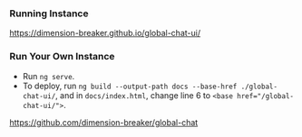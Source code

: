 ### Running Instance
https://dimension-breaker.github.io/global-chat-ui/

### Run Your Own Instance
- Run `ng serve`.
- To deploy, run `ng build --output-path docs --base-href ./global-chat-ui/`, and in `docs/index.html`, change line 6 to `<base href="/global-chat-ui/">`.

https://github.com/dimension-breaker/global-chat
